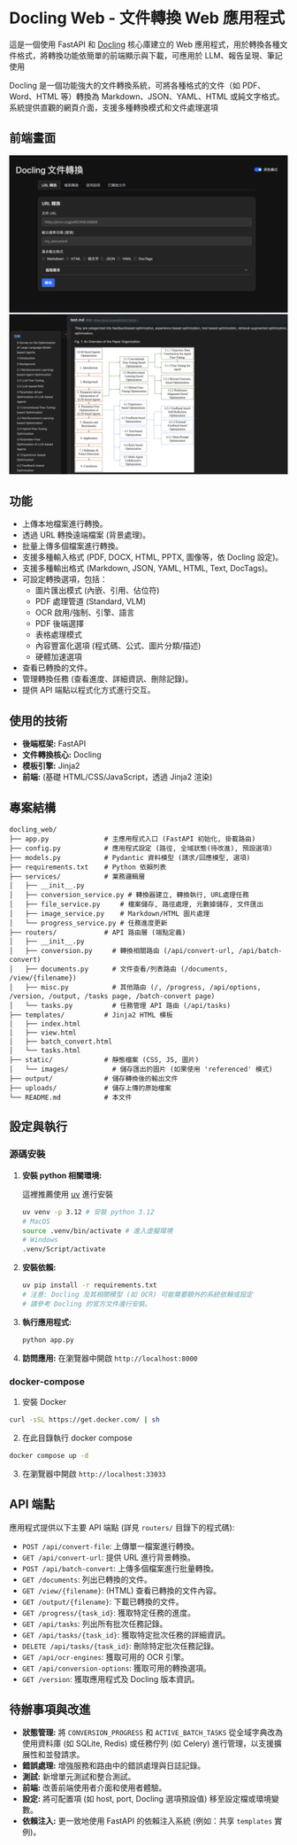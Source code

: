 # Docling Web - 文件轉換 Web 應用程式

這是一個使用 FastAPI 和 [Docling](https://github.com/docling-project/docling) 核心庫建立的 Web 應用程式，用於轉換各種文件格式，將轉換功能依簡單的前端顯示與下載，可應用於 LLM、報告呈現、筆記使用

Docling 是一個功能強大的文件轉換系統，可將各種格式的文件（如 PDF、Word、HTML 等）轉換為 Markdown、JSON、YAML、HTML 或純文字格式。系統提供直觀的網頁介面，支援多種轉換模式和文件處理選項

## 前端畫面
![前端畫面](docs/frontend.png)![檢視文件](docs/files.png)

## 功能

*   上傳本地檔案進行轉換。
*   透過 URL 轉換遠端檔案 (背景處理)。
*   批量上傳多個檔案進行轉換。
*   支援多種輸入格式 (PDF, DOCX, HTML, PPTX, 圖像等，依 Docling 設定)。
*   支援多種輸出格式 (Markdown, JSON, YAML, HTML, Text, DocTags)。
*   可設定轉換選項，包括：
    *   圖片匯出模式 (內嵌、引用、佔位符)
    *   PDF 處理管道 (Standard, VLM)
    *   OCR 啟用/強制、引擎、語言
    *   PDF 後端選擇
    *   表格處理模式
    *   內容豐富化選項 (程式碼、公式、圖片分類/描述)
    *   硬體加速選項
*   查看已轉換的文件。
*   管理轉換任務 (查看進度、詳細資訊、刪除記錄)。
*   提供 API 端點以程式化方式進行交互。

## 使用的技術

*   **後端框架:** FastAPI
*   **文件轉換核心:** Docling
*   **模板引擎:** Jinja2
*   **前端:** (基礎 HTML/CSS/JavaScript，透過 Jinja2 渲染)

## 專案結構

```
docling_web/
├── app.py              # 主應用程式入口 (FastAPI 初始化, 掛載路由)
├── config.py           # 應用程式設定 (路徑, 全域狀態(待改進), 預設選項)
├── models.py           # Pydantic 資料模型 (請求/回應模型, 選項)
├── requirements.txt    # Python 依賴列表
├── services/           # 業務邏輯層
│   ├── __init__.py
│   ├── conversion_service.py # 轉換器建立, 轉換執行, URL處理任務
│   ├── file_service.py     # 檔案儲存, 路徑處理, 元數據儲存, 文件匯出
│   ├── image_service.py    # Markdown/HTML 圖片處理
│   └── progress_service.py # 任務進度更新
├── routers/            # API 路由層 (端點定義)
│   ├── __init__.py
│   ├── conversion.py     # 轉換相關路由 (/api/convert-url, /api/batch-convert)
│   ├── documents.py      # 文件查看/列表路由 (/documents, /view/{filename})
│   ├── misc.py           # 其他路由 (/, /progress, /api/options, /version, /output, /tasks page, /batch-convert page)
│   └── tasks.py          # 任務管理 API 路由 (/api/tasks)
├── templates/          # Jinja2 HTML 模板
│   ├── index.html
│   ├── view.html
│   ├── batch_convert.html
│   └── tasks.html
├── static/             # 靜態檔案 (CSS, JS, 圖片)
│   └── images/           # 儲存匯出的圖片 (如果使用 'referenced' 模式)
├── output/             # 儲存轉換後的輸出文件
├── uploads/            # 儲存上傳的原始檔案
└── README.md           # 本文件
```

## 設定與執行

### 源碼安裝
1. **安裝 python 相關環境:**
    
    這裡推薦使用 [uv](https://github.com/astral-sh/uv) 進行安裝
    ```bash
    uv venv -p 3.12 # 安裝 python 3.12
    # MacOS
    source .venv/bin/activate # 進入虛擬環境
    # Windows
    .venv/Script/activate
    ```
2.  **安裝依賴:**
    ```bash
    uv pip install -r requirements.txt 
    # 注意: Docling 及其相關模型 (如 OCR) 可能需要額外的系統依賴或設定
    # 請參考 Docling 的官方文件進行安裝。
    ```

3.  **執行應用程式:**
    ```bash
    python app.py
    ```

4.  **訪問應用:**
    在瀏覽器中開啟 `http://localhost:8000`

### docker-compose
1. 安裝 Docker
```bash
curl -sSL https://get.docker.com/ | sh
```
2. 在此目錄執行 docker compose
```bash
docker compose up -d
```
3. 在瀏覽器中開啟 `http://localhost:33033` 


## API 端點

應用程式提供以下主要 API 端點 (詳見 `routers/` 目錄下的程式碼):

*   `POST /api/convert-file`: 上傳單一檔案進行轉換。
*   `GET /api/convert-url`: 提供 URL 進行背景轉換。
*   `POST /api/batch-convert`: 上傳多個檔案進行批量轉換。
*   `GET /documents`: 列出已轉換的文件。
*   `GET /view/{filename}`: (HTML) 查看已轉換的文件內容。
*   `GET /output/{filename}`: 下載已轉換的文件。
*   `GET /progress/{task_id}`: 獲取特定任務的進度。
*   `GET /api/tasks`: 列出所有批次任務記錄。
*   `GET /api/tasks/{task_id}`: 獲取特定批次任務的詳細資訊。
*   `DELETE /api/tasks/{task_id}`: 刪除特定批次任務記錄。
*   `GET /api/ocr-engines`: 獲取可用的 OCR 引擎。
*   `GET /api/conversion-options`: 獲取可用的轉換選項。
*   `GET /version`: 獲取應用程式及 Docling 版本資訊。

## 待辦事項與改進

*   **狀態管理:** 將 `CONVERSION_PROGRESS` 和 `ACTIVE_BATCH_TASKS` 從全域字典改為使用資料庫 (如 SQLite, Redis) 或任務佇列 (如 Celery) 進行管理，以支援擴展性和並發請求。
*   **錯誤處理:** 增強服務和路由中的錯誤處理與日誌記錄。
*   **測試:** 新增單元測試和整合測試。
*   **前端:** 改善前端使用者介面和使用者體驗。
*   **設定:** 將可配置項 (如 host, port, Docling 選項預設值) 移至設定檔或環境變數。
*   **依賴注入:** 更一致地使用 FastAPI 的依賴注入系統 (例如：共享 `templates` 實例)。
